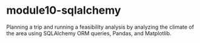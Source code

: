 # module10-sqlalchemy
Planning a trip and running a feasibility analysis by analyzing the climate of the area using SQLAlchemy ORM queries, Pandas, and Matplotlib.
